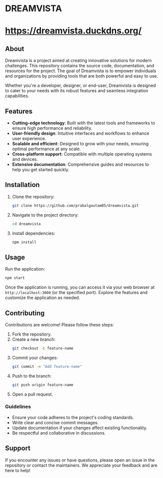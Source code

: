 # **DREAMVISTA**

# **https://dreamvista.duckdns.org/**
## About

Dreamvista is a project aimed at creating innovative solutions for modern challenges. This repository contains the source code, documentation, and resources for the project. The goal of Dreamvista is to empower individuals and organizations by providing tools that are both powerful and easy to use.

Whether you're a developer, designer, or end-user, Dreamvista is designed to cater to your needs with its robust features and seamless integration capabilities.

## Features

- **Cutting-edge technology**: Built with the latest tools and frameworks to ensure high performance and reliability.
- **User-friendly design**: Intuitive interfaces and workflows to enhance user experience.
- **Scalable and efficient**: Designed to grow with your needs, ensuring optimal performance at any scale.
- **Cross-platform support**: Compatible with multiple operating systems and devices.
- **Extensive documentation**: Comprehensive guides and resources to help you get started quickly.

## Installation

1. Clone the repository:
    ```bash
    git clone https://github.com/prabalgautam05/dreamvista.git
    ```
2. Navigate to the project directory:
    ```bash
    cd dreamvista
    ```
3. Install dependencies:
    ```bash
    npm install
    ```

## Usage

Run the application:
```bash
npm start
```

Once the application is running, you can access it via your web browser at `http://localhost:3000` (or the specified port). Explore the features and customize the application as needed.

## Contributing

Contributions are welcome! Please follow these steps:

1. Fork the repository.
2. Create a new branch:
    ```bash
    git checkout -b feature-name
    ```
3. Commit your changes:
    ```bash
    git commit -m "Add feature-name"
    ```
4. Push to the branch:
    ```bash
    git push origin feature-name
    ```
5. Open a pull request.

### Guidelines

- Ensure your code adheres to the project's coding standards.
- Write clear and concise commit messages.
- Update documentation if your changes affect existing functionality.
- Be respectful and collaborative in discussions.


## Support

If you encounter any issues or have questions, please open an issue in the repository or contact the maintainers. We appreciate your feedback and are here to help!

